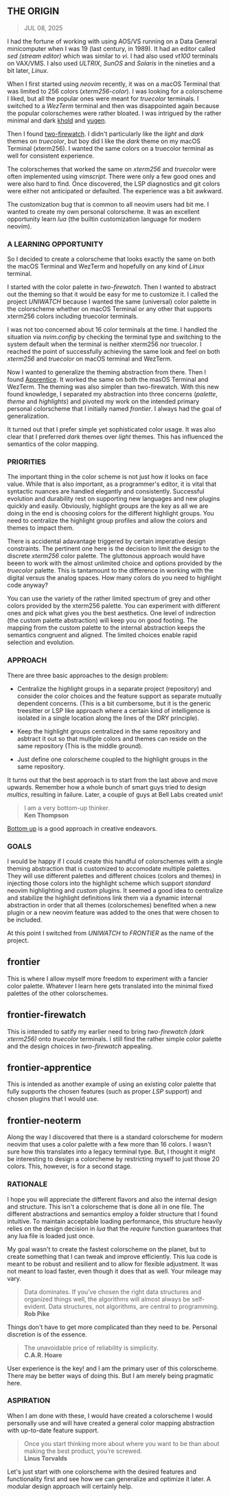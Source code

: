 ## THE ORIGIN
> JUL 08, 2025

I had the fortune of working with using AOS/VS running on a Data General
minicomputer when I was 19 (last century, in 1989).
It had an editor called _sed (stream editor)_ which was similar to _vi_.
I had also used _vt100_ terminals on VAX/VMS.
I also used _ULTRIX_, _SunOS_ and _Solaris_ in the nineties and
a bit later, _Linux_.

When I first started using _neovim_ recently, it was on a macOS Terminal
that was limited to 256 colors (_xterm256-color_).
I was looking for a colorscheme I liked, but all the popular ones were
meant for _truecolor_ terminals.
I switched to a _WezTerm_ terminal and then was disappointed again
because the popular colorschemes were rather bloated.
I was intrigued by the rather minimal and dark
[khold](https://github.com/metalelf0/black-metal-theme-neovim)
and [yugen](https://github.com/bettervim/yugen.nvim).

Then I found [two-firewatch](../theme/firewatch/README.md).
I didn't particularly like the _light_ and _dark_ themes on _truecolor_,
but boy did I like the _dark_ theme on my macOS Terminal (xterm256).
I wanted the same colors on a truecolor terminal as well for consistent
experience.

The colorschemes that worked the same on _xterm256_ and _truecolor_
were often implemented using _vimscript_.
There were only a few good ones and were also hard to find.
Once discovered, the LSP diagnostics and git colors were either
not anticipated or defaulted.  The experience was a bit awkward.

The customization bug that is common to all neovim users had bit me.
I wanted to create my own personal colorscheme.
It was an excellent opportunity learn _lua_ (the builtin customization
language for modern neovim).

### A LEARNING OPPORTUNITY

So I decided to create a colorscheme that looks exactly the same on both
the macOS Terminal and WezTerm and hopefully on any kind of _Linux_ terminal.

I started with the color palette in _two-firewatch_.
Then I wanted to abstract out the theming so that it would be easy for me to
customize it.  I called the project _UNIWATCH_ because I wanted the same
(universal) color palette in the colorscheme whether on macOS Terminal or
any other that supports xterm256 colors including truecolor terminals.

I was not too concerned about 16 color terminals at the time.
I handled the situation via _nvim.config_ by checking the terminal type
and switching to the system default when the terminal is neither xterm256
nor truecolor.  I reached the point of successfully achieving the same look
and feel on both _xterm256_ and _truecolor_ on macOS terminal and WezTerm.

Now I wanted to generalize the theming abstraction from there.  Then I found
[Apprentice](../theme/apprentice/README.md).
It worked the same on both the masOS Terminal and WezTerm.
The theming was also simpler than two-firewatch.
With this new found knowledge, I separated my abstraction into three concerns
(_palette_, _theme_ and _highlights_) and pivoted my work on the intended
primary personal colorscheme that I initially named _frontier_.
I always had the goal of generalization.

It turned out that I prefer simple yet sophisticated color usage.
It was also clear that I preferred _dark_ themes over _light_ themes.
This has influenced the semantics of the color mapping.

### PRIORITIES

The important thing in the color scheme is not just how it looks on face value.
While that is also important, as a programmer's editor, it is vital that
syntactic nuances are handled elegantly and consistently.
Successful evolution and durability rest on supporting new languages and
new plugins quickly and easily.
Obviously, highlight groups are the key as all we are doing in the end is
choosing colors for the different highlight groups.
You need to centralize the highlight group profiles and allow the colors
and themes to impact them.

There is accidental adavantage triggered by certain imperative design
constraints.  The pertinent one here is the decision to limit the design
to the discrete _xterm256_ color palette.  The gluttonous approach would
have beeen to work with the almost unlimited choice and options provided by
the _truecolor_ palette.
This is tantamount to the difference in working with the digital versus the
analog spaces.  How many colors do you need to highlight code anyway?

You can use the variety of the rather limited spectrum of grey and other
colors provided by the xterm256 palette.  You can experiment with different
ones and pick what gives you the best aesthetics.
One level of indirection (the custom palette abstraction) will keep you
on good footing.
The mapping from the custom palette to the internal abstraction keeps
the semantics congruent and aligned.
The limited choices enable rapid selection and evolution.

### APPROACH

There are three basic approaches to the design problem:  

* Centralize the highlight groups in a separate project (repository)
and consider the color choices and the feature support as separate mutually
dependent concerns. (This is a bit cumbersome, but it is the generic treesitter
or LSP like approach where a certain kind of intelligence is isolated in a
single location along the lines of the DRY principle).

* Keep the highlight groups centralized in the same repository and asbtract
it out so that multiple colors and themes can reside on the same repository
(This is the middle ground).

* Just define one colorscheme coupled to the highlight groups in the
same repository.

It turns out that the best approach is to start from the last above and move
upwards.  Remember how a whole bunch of smart guys tried to design
_multics_, resulting in failure.
Later, a couple of guys at Bell Labs created _unix_!

> I am a very bottom-up thinker.  
> **Ken Thompson**

[Bottom up](https://rubocode.github.io/blog/2018-08-17/top-down-and-bottom-up)
is a good approach in creative endeavors.

### GOALS

I would be happy if I could create this handful of colorschemes with
a single theming abstraction that is customized to accomodate multiple palettes.
They will use different palettes and different choices (colors and themes)
in injecting those colors into the highlight scheme which support _standard_
neovim highlighting and _custom_ plugins.  It seemed a good idea to
centralize and stabilize the highlight definitions link them via a dynamic
internal abstraction in order that all themes (colorschemes) benefited when
a new plugin or a new neovim feature was added to the ones that were
chosen to be included.

At this point I switched from _UNIWATCH_ to _FRONTIER_ as the name of the project.

## frontier
This is where I allow myself more freedom to experiment with a fancier color palette.
Whatever I learn here gets translated into the minimal fixed palettes of the other
colorschemes.

## frontier-firewatch
This is intended to satify my earlier need to bring _two-firewatch (dark xterm256)_
onto _truecolor_ terminals.  I still find the rather simple color palette and
the design choices in _two-firewatch_ appealing.

## frontier-apprentice
This is intended as another example of using an existing color palette that fully
supports the chosen features (such as proper _LSP_ support) and chosen plugins
that I would use.

## frontier-neoterm
Along the way I discovered that there is a standard colorscheme for modern neovim
that uses a color palette with a few more than 16 colors.  I wasn't sure how this
translates into a legacy terminal type.  But, I thought it might be interesting
to design a colorcheme by restricting myself to just those 20 colors.
This, however, is for a second stage.

### RATIONALE

I hope you will appreciate the different flavors and also the internal design
and structure.  This isn't a colorscheme that is done all in one file.
The different abstractions and semantics employ a folder structure that
I found intuitive.  To maintain acceptable loading performance,
this structure heavily relies on the design decision in _lua_ that
the _require_ function guarantees that any lua file is loaded
just once.

My goal wasn't to create the fastest colorscheme on the planet,
but to create something that I can tweak and improve efficiently.
This lua code is meant to be robust and resilient and to allow
for flexible adjustment.  It was not meant to load faster,
even though it does that as well.
Your mileage may vary.

> Data dominates. If you’ve chosen the right data structures and organized
> things well, the algorithms will almost always be self-evident.
> Data structures, not algorithms, are central to programming.  
> **Rob Pike**

Things don't have to get more complicated than they need to be.
Personal discretion is of the essence.

> The unavoidable price of reliability is simplicity.  
> **C.A.R. Hoare**

User experience is the key! and I am the primary user of this
colorscheme.  There may be better ways of doing this.
But I am merely being pragmatic here.

### ASPIRATION 

When I am done with these, I would have created a colorscheme I would
personally use and will have created a general color mapping abstraction with
up-to-date feature support.

> Once you start thinking more about where you want to be than about
> making the best product, you’re screwed.  
> **Linus Torvalds**  

Let's just start with one colorscheme with the desired features and
functionality first and see how we can generalize and optimize it later.
A modular design approach will certainly help.
